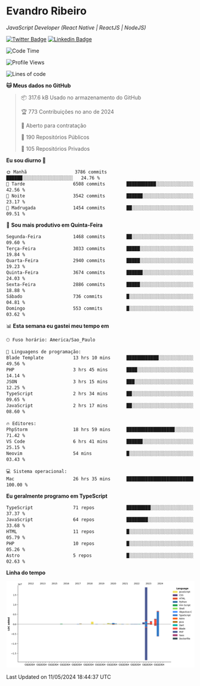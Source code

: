 # Evandro **Ribeiro**

*JavaScript Developer (React Native | ReactJS | NodeJS)*

[![Twitter Badge](https://img.shields.io/badge/-@ribeiroevandro-201B2D?style=flat-square&labelColor=201B2D&logo=twitter&logoColor=white&link=https://twitter.com/ribeiroevandro)](https://twitter.com/ribeiroevandro) 
[![Linkedin Badge](https://img.shields.io/badge/-Evandro%20Ribeiro-201B2D?style=flat-square&logo=Linkedin&logoColor=white&link=https://www.linkedin.com/in/ribeiroevandro)](https://www.linkedin.com/in/ribeiroevandro) 


<!--START_SECTION:waka-->
![Code Time](http://img.shields.io/badge/Code%20Time-3%2C888%20hrs%2021%20mins-blue)

![Profile Views](http://img.shields.io/badge/Visualizac%C3%B5es%20do%20perfil-1-blue)

![Lines of code](https://img.shields.io/badge/Desde%20o%20Hello%20World%20eu%20escrevi-34.2%20million%20linhas%20de%20c%C3%B3digo-blue)

**🐱 Meus dados no GitHub** 

> 📦 317.6 kB Usado no armazenamento do GitHub 
 > 
> 🏆 773 Contribuições no ano de 2024
 > 
> 💼 Aberto para contratação
 > 
> 📜 190 Repositórios Públicos 
 > 
> 🔑 105 Repositórios Privados 
 > 
**Eu sou diurno 🐤** 

```text
🌞 Manhã                  3786 commits        ██████░░░░░░░░░░░░░░░░░░░   24.76 % 
🌆 Tarde                  6508 commits        ███████████░░░░░░░░░░░░░░   42.56 % 
🌃 Noite                  3542 commits        ██████░░░░░░░░░░░░░░░░░░░   23.17 % 
🌙 Madrugada              1454 commits        ██░░░░░░░░░░░░░░░░░░░░░░░   09.51 % 
```
📅 **Sou mais produtivo em Quinta-Feira** 

```text
Segunda-Feira            1468 commits        ██░░░░░░░░░░░░░░░░░░░░░░░   09.60 % 
Terça-Feira              3033 commits        █████░░░░░░░░░░░░░░░░░░░░   19.84 % 
Quarta-Feira             2940 commits        █████░░░░░░░░░░░░░░░░░░░░   19.23 % 
Quinta-Feira             3674 commits        ██████░░░░░░░░░░░░░░░░░░░   24.03 % 
Sexta-Feira              2886 commits        █████░░░░░░░░░░░░░░░░░░░░   18.88 % 
Sábado                   736 commits         █░░░░░░░░░░░░░░░░░░░░░░░░   04.81 % 
Domingo                  553 commits         █░░░░░░░░░░░░░░░░░░░░░░░░   03.62 % 
```


📊 **Esta semana eu gastei meu tempo em** 

```text
🕑︎ Fuso horário: America/Sao_Paulo

💬 Linguagens de programação: 
Blade Template           13 hrs 10 mins      ████████████░░░░░░░░░░░░░   49.56 % 
PHP                      3 hrs 45 mins       ████░░░░░░░░░░░░░░░░░░░░░   14.14 % 
JSON                     3 hrs 15 mins       ███░░░░░░░░░░░░░░░░░░░░░░   12.25 % 
TypeScript               2 hrs 34 mins       ██░░░░░░░░░░░░░░░░░░░░░░░   09.65 % 
JavaScript               2 hrs 17 mins       ██░░░░░░░░░░░░░░░░░░░░░░░   08.60 % 

🔥 Editores: 
PhpStorm                 18 hrs 59 mins      ██████████████████░░░░░░░   71.42 % 
VS Code                  6 hrs 41 mins       ██████░░░░░░░░░░░░░░░░░░░   25.15 % 
Neovim                   54 mins             █░░░░░░░░░░░░░░░░░░░░░░░░   03.43 % 

💻 Sistema operacional: 
Mac                      26 hrs 35 mins      █████████████████████████   100.00 % 
```

**Eu geralmente programo em TypeScript** 

```text
TypeScript               71 repos            █████████░░░░░░░░░░░░░░░░   37.37 % 
JavaScript               64 repos            ████████░░░░░░░░░░░░░░░░░   33.68 % 
HTML                     11 repos            █░░░░░░░░░░░░░░░░░░░░░░░░   05.79 % 
PHP                      10 repos            █░░░░░░░░░░░░░░░░░░░░░░░░   05.26 % 
Astro                    5 repos             █░░░░░░░░░░░░░░░░░░░░░░░░   02.63 % 
```



**Linha do tempo**

![Lines of Code chart](https://raw.githubusercontent.com/ribeiroevandro/ribeiroevandro/main/assets/bar_graph.png)


 Last Updated on 11/05/2024 18:44:37 UTC
<!--END_SECTION:waka-->
